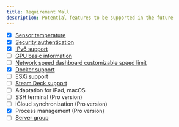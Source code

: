 ```yaml
---
title: Requirement Wall
description: Potential features to be supported in the future
---
```


- [x] [Sensor temperature](https://github.com/ZingerLittleBee/server_bee-backend/issues/29)
- [x] [Security authentication](https://github.com/ZingerLittleBee/server_bee-backend/issues/32)
- [x] [IPv6 support](https://github.com/ZingerLittleBee/server_bee-backend/issues/18)
- [ ] [GPU basic information](https://github.com/ZingerLittleBee/server_bee-backend/issues/16)
- [ ] [Network speed dashboard customizable speed limit](https://github.com/ZingerLittleBee/server_bee-backend/issues/27)
- [x] [Docker support](https://github.com/ZingerLittleBee/server_bee-backend/issues/37)
- [ ] [ESXi support](https://github.com/ZingerLittleBee/server_bee-backend/issues/25)
- [ ] [Steam Deck support](https://github.com/ZingerLittleBee/server_bee-backend/issues/24)
- [ ] Adaptation for iPad, macOS
- [ ] SSH terminal (Pro version)
- [ ] iCloud synchronization (Pro version)
- [x] Process management (Pro version)
- [ ] [Server group](https://github.com/ZingerLittleBee/server_bee-backend/issues/47)
